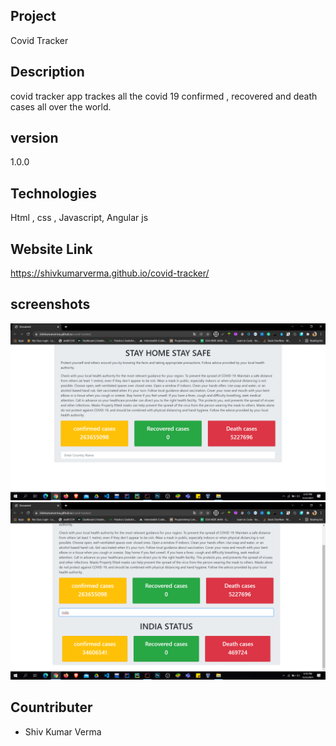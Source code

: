 
## Project
  
  Covid Tracker

## Description
 
 covid tracker app trackes all the covid 19 confirmed , recovered and death cases all over the world.

## version 

 1.0.0

## Technologies 

 Html , css , Javascript, Angular js

## Website Link

 https://shivkumarverma.github.io/covid-tracker/
 
## screenshots

<img src = "img/Screenshot (305).png">
<br>
<img src = "img/Screenshot (306).png">


## Countributer

- Shiv Kumar Verma

